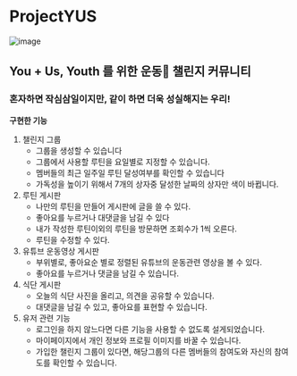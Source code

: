 # ProjectYUS
![image](https://user-images.githubusercontent.com/90673297/171552790-d26abaed-cbad-4e17-a485-b46c3e393690.png)
## You + Us, Youth 를 위한 운동🤸 챌린지 커뮤니티
### 혼자하면 작심삼일이지만, 같이 하면 더욱 성실해지는 우리! 

__구현한 기능__
1. 챌린지 그룹
    - 그룹을 생성할 수 있습니다
    - 그룹에서 사용할 루틴을 요일별로 지정할 수 있습니다.
    - 멤버들의 최근 일주일 루틴 달성여부를 확인할 수 있습니다
    - 가독성을 높이기 위해서 7개의 상자중 달성한 날짜의 상자만 색이 바뀝니다.
2. 루틴 게시판
    - 나만의 루틴을 만들어 게시판에 글을 쓸 수 있다.
    - 좋아요를 누르거나 대댓글을 남길 수 있다
    - 내가 작성한 루틴이외의 루틴을 방문하면 조회수가 1씩 오른다.
    - 루틴을 수정할 수 있다.
3. 유튜브 운동영상 게시판
    - 부위별로, 좋아요순 별로 정렬된 유튜브의 운동관련 영상을 볼 수 있다. 
    - 좋아요를 누르거나 댓글을 남길 수 있습니다.
4. 식단 게시판
    - 오늘의 식단 사진을 올리고, 의견을 공유할 수 있습니다. 
    - 대댓글을 남길 수 있고, 좋아요를 표현할 수 있습니다.
5. 유저 관련 기능
    - 로그인을 하지 않느다면 다른 기능을 사용할 수 없도록 설게되었습니다.
    - 마이페이지에서 개인 정보와 프로필 이미지를 바꿀 수 있습니다. 
    - 가입한 챌린지 그룹이 있다면, 해당그룹의 다른 멤버들의 참여도와 자신의 참여도를 확인할 수 있습니다.
